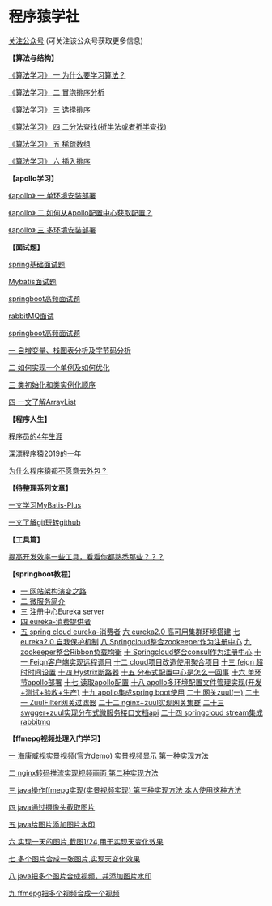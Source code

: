 # 程序猿学社

[关注公众号](https://mp.weixin.qq.com/mp/profile_ext?action=home&__biz=MzI1MjEyMjMzNA==#wechat_redirect)
(可关注该公众号获取更多信息)

**【算法与结构】**

[《算法学习》 一 为什么要学习算法？](https://mp.weixin.qq.com/s/xV3O-Nb9M5wyKw12hme-7g)

[《算法学习》 二 冒泡排序分析](https://mp.weixin.qq.com/s/n8io7b_m6BvwDFoywrzgrA)

[《算法学习》 三 选择排序](https://mp.weixin.qq.com/s/HfC5NTtBhCq9wKf9rx5PpA)

[《算法学习》 四 二分法查找(折半法或者折半查找)](https://mp.weixin.qq.com/s/PiNeuCEsqHdE9qK8YAP0YQ)

[《算法学习》 五 稀疏数组](https://mp.weixin.qq.com/s/QWj6-wU66Z6Iej40rxXCcw)

[《算法学习》 六 插入排序](https://mp.weixin.qq.com/s/m_cWL9rUz-gKLLytXb8Cbw)


**【apollo学习】**

[《apollo》 一 单环境安装部署](https://mp.weixin.qq.com/s/GPr8_sF96do-_5-t2KDhWw)

[《apollo》 二 如何从Apollo配置中心获取配置？](https://mp.weixin.qq.com/s/2okbI16Hm36dVV7ob04Lrw)

[《apollo》 三 多环境安装部署](https://mp.weixin.qq.com/s/GPr8_sF96do-_5-t2KDhWw)


**【面试题】**

[spring基础面试题](https://mp.weixin.qq.com/s/TaA7jW5AfDSKsTVZ6XVo9A)

[ Mybatis面试题](https://mp.weixin.qq.com/s/awAw22kH6cIOY3IX035d4A)

[springboot高频面试题](https://mp.weixin.qq.com/s/8zyEZPTz-pSamh21LLVyiQ)

[rabbitMQ面试](https://blog.csdn.net/qq_16855077/article/details/103778961)

[springboot高频面试题](https://mp.weixin.qq.com/s/8zyEZPTz-pSamh21LLVyiQ)


[一 自增变量、栈图表分析及字节码分析](https://mp.weixin.qq.com/s/z4tXxorLqt2tSnUpt4qeDg)

[二 如何实现一个单例及如何优化](https://mp.weixin.qq.com/s/ABsGQqNrdSgTajqlcBXIvQ)

[三 类初始化和类实例化顺序](https://mp.weixin.qq.com/s/LdkSc3wg5J1YuF5-2qRL4g)

[四 一文了解ArrayList](https://mp.weixin.qq.com/s/6MMyQyB2wUPYbQ8-w2e1aw)


**【程序人生】**

[程序员的4年生涯](https://mp.weixin.qq.com/s/iBjDj221miYgmnSmZvp8eQ)

[深漂程序猿2019的一年](https://mp.weixin.qq.com/s/uCcMjC1O0H1dUHZ-y8oyjg)

[为什么程序猿都不愿意去外包？](https://mp.weixin.qq.com/s/fc86hLuduLO4v8ONqLaZcg)

**【待整理系列文章】**

[一文学习MyBatis-Plus](https://mp.weixin.qq.com/s/FLU8jxZUjlsCjbipvDcnEA)

[一文了解git玩转github](https://mp.weixin.qq.com/s/Nj5QoLp-CcGt4UEJDZMUfA)

**【工具篇】**

[提高开发效率一些工具，看看你都熟悉那些？？？](https://mp.weixin.qq.com/s/dVIOihWaF4rtuAkJGdnCiQ)


**【springboot教程】**
- [一 网站架构演变之路](https://blog.csdn.net/qq_16855077/article/details/93618390)
- [二 微服务简介](https://blog.csdn.net/qq_16855077/article/details/90605665)
- [三 注册中心Eureka server](https://blog.csdn.net/qq_16855077/article/details/90752257)
- [四 eureka-消费提供者](https://blog.csdn.net/qq_16855077/article/details/90770291)
- [五 spring cloud eureka-消费者](https://blog.csdn.net/qq_16855077/article/details/95460975)
[六 eureka2.0 高可用集群环境搭建](https://blog.csdn.net/qq_16855077/article/details/95940638)
[七 eureka2.0 自我保护机制](https://blog.csdn.net/qq_16855077/article/details/96115348)
[八 Springcloud整合zookeeper作为注册中心](https://blog.csdn.net/qq_16855077/article/details/96840346)
[九 zookeeper整合Ribbon负载均衡](https://blog.csdn.net/qq_16855077/article/details/96872207)
[十 Springcloud整合consul作为注册中心](https://blog.csdn.net/qq_16855077/article/details/96966019)
[十一 Feign客户端实现远程调用](https://blog.csdn.net/qq_16855077/article/details/96995189)
[十二 cloud项目改造使用聚合项目](https://blog.csdn.net/qq_16855077/article/details/97249508)
[十三 feign 超时时间设置](https://blog.csdn.net/qq_16855077/article/details/99288704)
[十四 Hystrix断路器](https://blog.csdn.net/qq_16855077/article/details/99857355)
[十五 分布式配置中心是怎么一回事](https://blog.csdn.net/qq_16855077/article/details/101065043)
[十六 单环节apollo部署](https://blog.csdn.net/qq_16855077/article/details/103183899)
[十七 读取apollo配置](https://blog.csdn.net/qq_16855077/article/details/103197221)
[十八 apollo多环境配置文件管理实现(开发+测试+验收+生产)](https://blog.csdn.net/qq_16855077/article/details/103270658)
[十九 apollo集成spring boot使用](https://blog.csdn.net/qq_16855077/article/details/103260251)
[二十 网关zuul(一)](https://blog.csdn.net/qq_16855077/article/details/102960033)
[二十一 ZuulFilter网关过滤器](https://blog.csdn.net/qq_16855077/article/details/102977930)
[二十二 nginx+zuul实现网关集群](https://blog.csdn.net/qq_16855077/article/details/103087565)
[二十三 swgger+zuul实现分布式微服务接口文档api](https://blog.csdn.net/qq_16855077/article/details/103147183)
[二十四 springcloud stream集成 rabbitmq](https://blog.csdn.net/qq_16855077/article/details/103370281)





**【ffmepg视频处理入门学习】**

[一 海康威视实景视频(官方demo) 实景视频显示 第一种实现方法](https://blog.csdn.net/qq_16855077/article/details/89374261)

[二 nginx转码推流实现视频画面  第二种实现方法](https://blog.csdn.net/qq_16855077/article/details/89839708)

[三 java操作ffmepg实现(实景视频实现) 第三种实现方法 本人使用这种方法](https://blog.csdn.net/qq_16855077/article/details/90208256)

[四 java通过摄像头截取图片](https://blog.csdn.net/qq_16855077/article/details/90207118)

[五 java给图片添加图片水印](https://blog.csdn.net/qq_16855077/article/details/90238575)

[六 实现一天的图片,截图1/24,用于实现天变化效果](https://blog.csdn.net/qq_16855077/article/details/90378173)

[七 多个图片合成一张图片,实现天变化效果](https://blog.csdn.net/qq_16855077/article/details/90408532)

[八 java把多个图片合成视频，并添加图片水印](https://blog.csdn.net/qq_16855077/article/details/90239644)

[九 ffmepg把多个视频合成一个视频](https://blog.csdn.net/qq_16855077/article/details/90265073)




